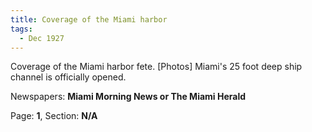 ```yaml
---  
title: Coverage of the Miami harbor  
tags:  
  - Dec 1927  
---  
```

  
Coverage of the Miami harbor fete. [Photos] Miami's 25 foot deep ship channel is officially opened.  
  
Newspapers: **Miami Morning News or The Miami Herald**  
  
Page: **1**, Section: **N/A** 

